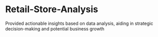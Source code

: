 # Retail-Store-Analysis
 Provided actionable insights based on data analysis, aiding in strategic decision-making and potential business growth
